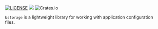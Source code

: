 [![LICENSE](https://img.shields.io/badge/License-Apache_2.0-blue.svg)](LICENSE.txt)
[![](https://github.com/icsmw/bstorage/actions/workflows/push_and_pr_master.yml/badge.svg)](https://github.com/icsmw/bstorage/actions/workflows/push_and_pr_master.yml)
![Crates.io](https://img.shields.io/crates/v/bstorage)

`bstorage` is a lightweight library for working with application configuration files.